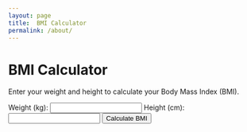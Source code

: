 ```yaml
---
layout: page
title:  BMI Calculator
permalink: /about/
---
```

 
# BMI Calculator

Enter your weight and height to calculate your Body Mass Index (BMI).


<label for="weight">Weight (kg):</label>
<input type="number" id="weight" />
<label for="height">Height (cm):</label>
<input type="number" id="height" />
<button onclick="calculateBMI()">Calculate BMI</button>
<p id="bmiResult"></p>

<script>
function calculateBMI() {
    let weight = document.getElementById("weight").value;
    let height = document.getElementById("height").value / 100; // Convert cm to meters
    if (weight > 0 && height > 0) {
        let bmi = weight / (height * height);
        let category = "";

        if (bmi < 18.5) category = "Underweight";
        else if (bmi < 24.9) category = "Normal weight";
        else if (bmi < 29.9) category = "Overweight";
        else category = "Obese";

        document.getElementById("bmiResult").innerText = 
            `Your BMI: ${bmi.toFixed(2)} (${category})`;
    } else {
        document.getElementById("bmiResult").innerText = "Please enter valid values.";
    }
}
</script>


